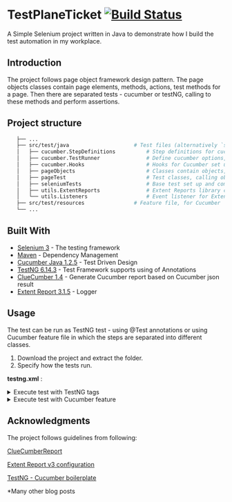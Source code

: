 # TestPlaneTicket         [![Build Status](https://travis-ci.com/quan612/TestPlaneTicket.png?branch=master)](https://travis-ci.com/quan612/TestPlaneTicket)

A Simple Selenium project written in Java to demonstrate how I build the test automation in my workplace. 

## Introduction 

The project follows page object framework design pattern. The page objects classes contain page elements, methods, actions, test methods for a page. Then there are separated tests - cucumber or testNG, calling to these methods and perform assertions.


## Project structure
 ```bash
    ├── ...
    ├── src/test/java                     # Test files (alternatively `spec` or `tests`)
    │   ├── cucumber.StepDefinitions          # Step definitions for cucumber feature file
    │   ├── cucumber.TestRunner               # Define cucumber options, features, tags and matching glue steps
    │   ├── cucumber.Hooks                    # Hooks for Cucumber set up
    │   ├── pageObjects                       # Classes contain objects, methods for the page
    │   ├── pageTest                          # Test classes, calling objects from pageObjects and do assertion
    │   ├── seleniumTests                     # Base test set up and common repository
    │   ├── utils.ExtentReports               # Extent Reports library class
    │   └── utils.Listeners                   # Event listener for Extent Report
    ├── src/test/resources                # Feature file, for Cucumber
    └── ...
```

## Built With

* [Selenium 3](https://www.seleniumhq.org/) - The testing framework
* [Maven](https://maven.apache.org/) - Dependency Management
* [Cucumber Java 1.2.5](https://docs.cucumber.io/installation/java/) - Test Driven Design
* [TestNG 6.14.3](https://testng.org/) - Test Framework supports using of Annotations
* [ClueCumber 1.4](https://github.com/trivago/cluecumber-report-plugin/) - Generate Cucumber report based on Cucumber json result
* [Extent Report 3.1.5](http://extentreports.com/) - Logger

## Usage 
The test can be run as TestNG test - using @Test annotations or using Cucumber feature file in which the steps are separated into different classes.

1. Download the project and extract the folder.
2. Specify how the tests run.

**testng.xml** : <details>
           <summary>Execute test with TestNG tags</summary>
           <p>
 ```bash
 Specify these class name to have the tests run as testNG
 <class name="pageTests.FlightResultPageTest"></class>
 <class name="pageTests.FlightHomePageTest"></class>       
 ```
 </p>
         </details>
         <details>
           <summary>Execute test with Cucumber feature</summary>
           <p>
 ```bash
 Specify these class name to have the tests run as testNG
 <class name="cucumber.TestRunner.CucumberRunner"></class>  
 ```
 </p>
         </details> 

## Acknowledgments
The project follows guidelines from following:

[ClueCumberReport](https://github.com/trivago/cluecumber-report-plugin)

[Extent Report v3 configuration](https://github.com/swtestacademy/extent-reports-version-3-example)

[TestNG - Cucumber boilerplate](https://github.com/igniteram/testng-cucumber)

*Many other blog posts
